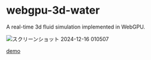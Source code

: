 # webgpu-3d-water
A real-time 3d fluid simulation implemented in WebGPU. 

![スクリーンショット 2024-12-16 010507](https://github.com/user-attachments/assets/86cbbf19-5066-44d8-899c-431923cf2c99)

[demo](https://webgpu-3d-water.netlify.app/)
